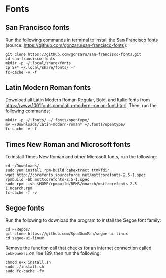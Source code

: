 # Fonts

## San Francisco fonts

Run the following commands in terminal to install the San Francisco fonts (source: https://github.com/gonzaru/san-francisco-fonts):

```
git clone https://github.com/gonzaru/san-francisco-fonts.git
cd san-francisco-fonts
mkdir -p ~/.local/share/fonts
cp SF* ~/.local/share/fonts/ -r
fc-cache -v -f
```

## Latin Modern Roman fonts

Download all Latin Modern Roman Regular, Bold, and Italic fonts from https://www.1001fonts.com/latin-modern-roman-font.html. Then, run the following commands:

```
mkdir -p ~/.fonts/ ~/.fonts/opentype/
mv ~/Downloads/latin-modern-roman* ~/.fonts/opentype/
fc-cache -v -f 
```

## Times New Roman and Microsoft fonts

To install Times New Roman and other Microsoft fonts, run the following:

```
cd ~/Downloads/
sudo yum install rpm-build cabextract ttmkfdir
wget http://corefonts.sourceforge.net/msttcorefonts-2.5-1.spec
rpmbuild -bb msttcorefonts-2.5-1.spec
sudo rpm -ivh $HOME/rpmbuild/RPMS/noarch/msttcorefonts-2.5-1.noarch.rpm
fc-cache -f -v
```

## Segoe fonts

Run the following to download the program to install the Segoe font family:

```
cd ~/Repos/
git clone https://github.com/SpudGunMan/segoe-ui-linux
cd segoe-ui-linux
```

Remove the function call that checks for an internet connection called `cekkoneksi` on line 189, then run the following:

```
chmod u+x install.sh
sudo ./install.sh
sudo fc-cache -fv
```
